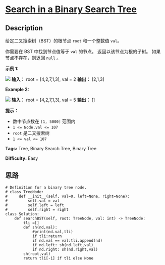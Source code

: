 # [Search in a Binary Search Tree][title]

## Description

给定二叉搜索树（BST）的根节点 `root` 和一个整数值 `val`。

你需要在 BST 中找到节点值等于 `val` 的节点。 返回以该节点为根的子树。 如果节点不存在，则返回 `null` 。



**示例 1:**

![](https://assets.leetcode.com/uploads/2021/01/12/tree1.jpg)
            **输入：** root = [4,2,7,1,3], val = 2    **输出：** [2,1,3]    

**Example 2:**

![](https://assets.leetcode.com/uploads/2021/01/12/tree2.jpg)
            **输入：** root = [4,2,7,1,3], val = 5    **输出：** []    



**提示：**

  * 数中节点数在 `[1, 5000]` 范围内
  * `1 <= Node.val <= 107`
  * `root` 是二叉搜索树
  * `1 <= val <= 107`


**Tags:** Tree, Binary Search Tree, Binary Tree

**Difficulty:** Easy

## 思路

``` python3
# Definition for a binary tree node.
# class TreeNode:
#     def __init__(self, val=0, left=None, right=None):
#         self.val = val
#         self.left = left
#         self.right = right
class Solution:
    def searchBST(self, root: TreeNode, val: int) -> TreeNode:
        tli =[]
        def sh(nd,val):
            #print(nd.val,tli)
            if tli:return
            if nd.val == val:tli.append(nd)
            if nd.left: sh(nd.left,val)
            if nd.right: sh(nd.right,val)
        sh(root,val)
        return tli[-1] if tli else None
```

[title]: https://leetcode-cn.com/problems/search-in-a-binary-search-tree
